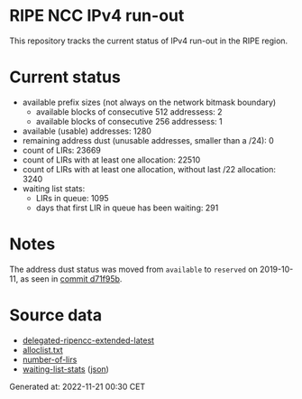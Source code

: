# RIPE NCC IPv4 run-out
This repository tracks the current status of IPv4 run-out in the RIPE region.

# Current status
- available prefix sizes (not always on the network bitmask boundary)
  - available blocks of consecutive 512 addressess: 2
  - available blocks of consecutive 256 addressess: 1
- available (usable) addresses: 1280
- remaining address dust (unusable addresses, smaller than a /24): 0
- count of LIRs: 23669
- count of LIRs with at least one allocation: 22510
- count of LIRs with at least one allocation, without last /22 allocation: 3240
- waiting list stats:
  - LIRs in queue: 1095
  - days that first LIR in queue has been waiting: 291

# Notes
The address dust status was moved from `available` to `reserved` on 2019-10-11, as seen in [commit d71f95b](https://github.com/zajdee/ripe-ncc-ipv4-runout/commit/d71f95b1f7c9f639556e395e4ad0f41e54834954).

# Source data
- [delegated-ripencc-extended-latest](https://ftp.ripe.net/pub/stats/ripencc/delegated-ripencc-extended-latest)
- [alloclist.txt](https://ftp.ripe.net/pub/stats/ripencc/membership/alloclist.txt)
- [number-of-lirs](https://labs.ripe.net/statistics/number-of-lirs)
- [waiting-list-stats](https://www.ripe.net/manage-ips-and-asns/ipv4/ipv4-waiting-list) ([json](https://www-static.ripe.net/dynamic/ipv4-waiting-list/stats.json))

Generated at: 2022-11-21 00:30 CET
